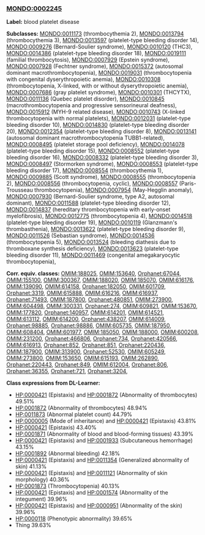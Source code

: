 
### [MONDO:0002245](http://purl.obolibrary.org/obo/MONDO_0002245)
**Label:** blood platelet disease

**Subclasses:** [MONDO:0011173](http://purl.obolibrary.org/obo/MONDO_0011173) (thrombocythemia 2), [MONDO:0013794](http://purl.obolibrary.org/obo/MONDO_0013794) (thrombocythemia 3), [MONDO:0013597](http://purl.obolibrary.org/obo/MONDO_0013597) (platelet-type bleeding disorder 14), [MONDO:0009276](http://purl.obolibrary.org/obo/MONDO_0009276) (Bernard-Soulier syndrome), [MONDO:0010120](http://purl.obolibrary.org/obo/MONDO_0010120) (THC3), [MONDO:0014386](http://purl.obolibrary.org/obo/MONDO_0014386) (platelet-type bleeding disorder 18), [MONDO:0019111](http://purl.obolibrary.org/obo/MONDO_0019111) (familial thrombocytosis), [MONDO:0007929](http://purl.obolibrary.org/obo/MONDO_0007929) (Epstein syndrome), [MONDO:0007928](http://purl.obolibrary.org/obo/MONDO_0007928) (Fechtner syndrome), [MONDO:0015372](http://purl.obolibrary.org/obo/MONDO_0015372) (autosomal dominant macrothrombocytopenia), [MONDO:0019031](http://purl.obolibrary.org/obo/MONDO_0019031) (thrombocytopenia with congenital dyserythropoietic anemia), [MONDO:0010308](http://purl.obolibrary.org/obo/MONDO_0010308) (thrombocytopenia, X-linked, with or without dyserythropoietic anemia), [MONDO:0007686](http://purl.obolibrary.org/obo/MONDO_0007686) (gray platelet syndrome), [MONDO:0010301](http://purl.obolibrary.org/obo/MONDO_0010301) (THCYTX), [MONDO:0011136](http://purl.obolibrary.org/obo/MONDO_0011136) (Quebec platelet disorder), [MONDO:0010845](http://purl.obolibrary.org/obo/MONDO_0010845) (macrothrombocytopenia and progressive sensorineural deafness), [MONDO:0015912](http://purl.obolibrary.org/obo/MONDO_0015912) (MYH-9 related disease), [MONDO:0010743](http://purl.obolibrary.org/obo/MONDO_0010743) (X-linked thrombocytopenia with normal platelets), [MONDO:0012031](http://purl.obolibrary.org/obo/MONDO_0012031) (platelet-type bleeding disorder 10), [MONDO:0014830](http://purl.obolibrary.org/obo/MONDO_0014830) (platelet-type bleeding disorder 20), [MONDO:0012354](http://purl.obolibrary.org/obo/MONDO_0012354) (platelet-type bleeding disorder 8), [MONDO:0013141](http://purl.obolibrary.org/obo/MONDO_0013141) (autosomal dominant macrothrombocytopenia TUBB1-related), [MONDO:0008495](http://purl.obolibrary.org/obo/MONDO_0008495) (platelet storage pool deficiency), [MONDO:0014078](http://purl.obolibrary.org/obo/MONDO_0014078) (platelet-type bleeding disorder 15), [MONDO:0008552](http://purl.obolibrary.org/obo/MONDO_0008552) (platelet-type bleeding disorder 16), [MONDO:0008332](http://purl.obolibrary.org/obo/MONDO_0008332) (platelet-type bleeding disorder 3), [MONDO:0008497](http://purl.obolibrary.org/obo/MONDO_0008497) (Stormorken syndrome), [MONDO:0008553](http://purl.obolibrary.org/obo/MONDO_0008553) (platelet-type bleeding disorder 17), [MONDO:0008554](http://purl.obolibrary.org/obo/MONDO_0008554) (thrombocythemia 1), [MONDO:0009885](http://purl.obolibrary.org/obo/MONDO_0009885) (Scott syndrome), [MONDO:0008555](http://purl.obolibrary.org/obo/MONDO_0008555) (thrombocytopenia 2), [MONDO:0008556](http://purl.obolibrary.org/obo/MONDO_0008556) (thrombocytopenia, cyclic), [MONDO:0008557](http://purl.obolibrary.org/obo/MONDO_0008557) (Paris-Trousseau thrombocytopenia), [MONDO:0007954](http://purl.obolibrary.org/obo/MONDO_0007954) (May-Hegglin anomaly), [MONDO:0007930](http://purl.obolibrary.org/obo/MONDO_0007930) (Bernard-Soulier syndrome, type A2, autosomal dominant), [MONDO:0011588](http://purl.obolibrary.org/obo/MONDO_0011588) (platelet-type bleeding disorder 12), [MONDO:0014837](http://purl.obolibrary.org/obo/MONDO_0014837) (hereditary thrombocytopenia with early-onset myelofibrosis), [MONDO:0012775](http://purl.obolibrary.org/obo/MONDO_0012775) (thrombocytopenia 4), [MONDO:0014518](http://purl.obolibrary.org/obo/MONDO_0014518) (platelet-type bleeding disorder 19), [MONDO:0010119](http://purl.obolibrary.org/obo/MONDO_0010119) (Glanzmann's thrombasthenia), [MONDO:0013622](http://purl.obolibrary.org/obo/MONDO_0013622) (platelet-type bleeding disorder 9), [MONDO:0011526](http://purl.obolibrary.org/obo/MONDO_0011526) (Sebastian syndrome), [MONDO:0014536](http://purl.obolibrary.org/obo/MONDO_0014536) (thrombocytopenia 5), [MONDO:0013524](http://purl.obolibrary.org/obo/MONDO_0013524) (bleeding diathesis due to thromboxane synthesis deficiency), [MONDO:0013623](http://purl.obolibrary.org/obo/MONDO_0013623) (platelet-type bleeding disorder 11), [MONDO:0011469](http://purl.obolibrary.org/obo/MONDO_0011469) (congenital amegakaryocytic thrombocytopenia), 

**Corr. equiv. classes:** [OMIM:188025](http://purl.obolibrary.org/obo/OMIM_188025), [OMIM:153640](http://purl.obolibrary.org/obo/OMIM_153640), [Orphanet:67044](http://www.orpha.net/ORDO/Orphanet_67044), [OMIM:155100](http://purl.obolibrary.org/obo/OMIM_155100), [OMIM:300367](http://purl.obolibrary.org/obo/OMIM_300367), [OMIM:188020](http://purl.obolibrary.org/obo/OMIM_188020), [OMIM:185070](http://purl.obolibrary.org/obo/OMIM_185070), [OMIM:616176](http://purl.obolibrary.org/obo/OMIM_616176), [OMIM:139090](http://purl.obolibrary.org/obo/OMIM_139090), [OMIM:614158](http://purl.obolibrary.org/obo/OMIM_614158), [Orphanet:182050](http://www.orpha.net/ORDO/Orphanet_182050), [OMIM:601709](http://purl.obolibrary.org/obo/OMIM_601709), [Orphanet:3319](http://www.orpha.net/ORDO/Orphanet_3319), [OMIM:615888](http://purl.obolibrary.org/obo/OMIM_615888), [OMIM:616216](http://purl.obolibrary.org/obo/OMIM_616216), [OMIM:616937](http://purl.obolibrary.org/obo/OMIM_616937), [Orphanet:71493](http://www.orpha.net/ORDO/Orphanet_71493), [OMIM:187800](http://purl.obolibrary.org/obo/OMIM_187800), [Orphanet:480851](http://www.orpha.net/ORDO/Orphanet_480851), [OMIM:273900](http://purl.obolibrary.org/obo/OMIM_273900), [OMIM:604498](http://purl.obolibrary.org/obo/OMIM_604498), [OMIM:300331](http://purl.obolibrary.org/obo/OMIM_300331), [Orphanet:274](http://www.orpha.net/ORDO/Orphanet_274), [OMIM:609821](http://purl.obolibrary.org/obo/OMIM_609821), [OMIM:153670](http://purl.obolibrary.org/obo/OMIM_153670), [OMIM:177820](http://purl.obolibrary.org/obo/OMIM_177820), [Orphanet:140957](http://www.orpha.net/ORDO/Orphanet_140957), [OMIM:614201](http://purl.obolibrary.org/obo/OMIM_614201), [OMIM:614521](http://purl.obolibrary.org/obo/OMIM_614521), [OMIM:613112](http://purl.obolibrary.org/obo/OMIM_613112), [OMIM:614200](http://purl.obolibrary.org/obo/OMIM_614200), [Orphanet:438207](http://www.orpha.net/ORDO/Orphanet_438207), [OMIM:614009](http://purl.obolibrary.org/obo/OMIM_614009), [Orphanet:98885](http://www.orpha.net/ORDO/Orphanet_98885), [Orphanet:98886](http://www.orpha.net/ORDO/Orphanet_98886), [OMIM:605735](http://purl.obolibrary.org/obo/OMIM_605735), [OMIM:187950](http://purl.obolibrary.org/obo/OMIM_187950), [OMIM:608404](http://purl.obolibrary.org/obo/OMIM_608404), [OMIM:601977](http://purl.obolibrary.org/obo/OMIM_601977), [OMIM:185050](http://purl.obolibrary.org/obo/OMIM_185050), [OMIM:188000](http://purl.obolibrary.org/obo/OMIM_188000), [OMIM:600208](http://purl.obolibrary.org/obo/OMIM_600208), [OMIM:231200](http://purl.obolibrary.org/obo/OMIM_231200), [Orphanet:466806](http://www.orpha.net/ORDO/Orphanet_466806), [Orphanet:734](http://www.orpha.net/ORDO/Orphanet_734), [Orphanet:420566](http://www.orpha.net/ORDO/Orphanet_420566), [OMIM:616913](http://purl.obolibrary.org/obo/OMIM_616913), [Orphanet:852](http://www.orpha.net/ORDO/Orphanet_852), [Orphanet:851](http://www.orpha.net/ORDO/Orphanet_851), [Orphanet:220436](http://www.orpha.net/ORDO/Orphanet_220436), [OMIM:187900](http://purl.obolibrary.org/obo/OMIM_187900), [OMIM:313900](http://purl.obolibrary.org/obo/OMIM_313900), [Orphanet:52530](http://www.orpha.net/ORDO/Orphanet_52530), [OMIM:605249](http://purl.obolibrary.org/obo/OMIM_605249), [OMIM:273800](http://purl.obolibrary.org/obo/OMIM_273800), [OMIM:153650](http://purl.obolibrary.org/obo/OMIM_153650), [OMIM:615193](http://purl.obolibrary.org/obo/OMIM_615193), [OMIM:262890](http://purl.obolibrary.org/obo/OMIM_262890), [Orphanet:220443](http://www.orpha.net/ORDO/Orphanet_220443), [Orphanet:849](http://www.orpha.net/ORDO/Orphanet_849), [OMIM:612004](http://purl.obolibrary.org/obo/OMIM_612004), [Orphanet:806](http://www.orpha.net/ORDO/Orphanet_806), [Orphanet:36355](http://www.orpha.net/ORDO/Orphanet_36355), [Orphanet:721](http://www.orpha.net/ORDO/Orphanet_721), [Orphanet:3204](http://www.orpha.net/ORDO/Orphanet_3204), 

**Class expressions from DL-Learner:**

- [HP:0000421](http://purl.obolibrary.org/obo/HP_0000421) (Epistaxis) and [HP:0001872](http://purl.obolibrary.org/obo/HP_0001872) (Abnormality of thrombocytes) 49.51%
- [HP:0001872](http://purl.obolibrary.org/obo/HP_0001872) (Abnormality of thrombocytes) 48.94%
- [HP:0011873](http://purl.obolibrary.org/obo/HP_0011873) (Abnormal platelet count) 44.79%
- [HP:0000005](http://purl.obolibrary.org/obo/HP_0000005) (Mode of inheritance) and [HP:0000421](http://purl.obolibrary.org/obo/HP_0000421) (Epistaxis) 43.81%
- [HP:0000421](http://purl.obolibrary.org/obo/HP_0000421) (Epistaxis) 43.40%
- [HP:0001871](http://purl.obolibrary.org/obo/HP_0001871) (Abnormality of blood and blood-forming tissues) 43.39%
- [HP:0000421](http://purl.obolibrary.org/obo/HP_0000421) (Epistaxis) and [HP:0001933](http://purl.obolibrary.org/obo/HP_0001933) (Subcutaneous hemorrhage) 43.15%
- [HP:0001892](http://purl.obolibrary.org/obo/HP_0001892) (Abnormal bleeding) 42.18%
- [HP:0000421](http://purl.obolibrary.org/obo/HP_0000421) (Epistaxis) and [HP:0011354](http://purl.obolibrary.org/obo/HP_0011354) (Generalized abnormality of skin) 41.13%
- [HP:0000421](http://purl.obolibrary.org/obo/HP_0000421) (Epistaxis) and [HP:0011121](http://purl.obolibrary.org/obo/HP_0011121) (Abnormality of skin morphology) 40.36%
- [HP:0001873](http://purl.obolibrary.org/obo/HP_0001873) (Thrombocytopenia) 40.13%
- [HP:0000421](http://purl.obolibrary.org/obo/HP_0000421) (Epistaxis) and [HP:0001574](http://purl.obolibrary.org/obo/HP_0001574) (Abnormality of the integument) 39.96%
- [HP:0000421](http://purl.obolibrary.org/obo/HP_0000421) (Epistaxis) and [HP:0000951](http://purl.obolibrary.org/obo/HP_0000951) (Abnormality of the skin) 39.96%
- [HP:0000118](http://purl.obolibrary.org/obo/HP_0000118) (Phenotypic abnormality) 39.65%
- Thing 39.63%


